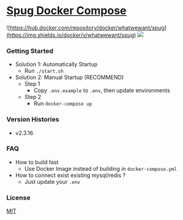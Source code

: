 # [Spug Docker Compose](https://github.com/whatwewant/spug-docker-compose)

![https://hub.docker.com/repository/docker/whatwewant/spug](https://img.shields.io/docker/v/whatwewant/spug)
![](https://img.shields.io/badge/docker%20build-automated-066da5)

### Getting Started
* Solution 1: Automatically Startup
  * Run `./start.sh`
* Solution 2: Manual Startup (RECOMMEND)
  * Step 1
    * Copy `.env.example` to `.env`, then update environments
  * Step 2
    * Run `docker-compose up`

### Version Histories
* v2.3.16

### FAQ
* How to build fast
  * Use Docker Image instead of building in `docker-compose.yml`
* How to connect exist existing mysql/redis ?
  * Just update your `.env`

### License
[MIT](./LICENSE)